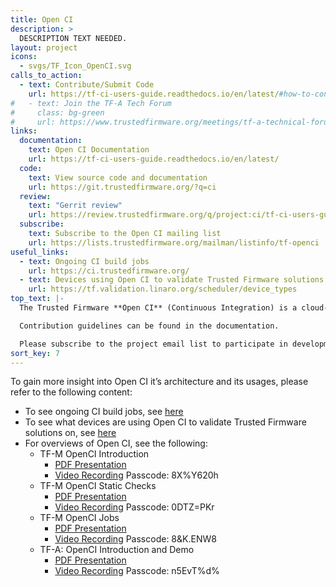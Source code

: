 ```yaml
---
title: Open CI
description: >
  DESCRIPTION TEXT NEEDED.
layout: project
icons:
  - svgs/TF_Icon_OpenCI.svg
calls_to_action:
  - text: Contribute/Submit Code
    url: https://tf-ci-users-guide.readthedocs.io/en/latest/#how-to-contribute-code
#   - text: Join the TF-A Tech Forum
#     class: bg-green
#     url: https://www.trustedfirmware.org/meetings/tf-a-technical-forum/
links:
  documentation:
    text: Open CI Documentation
    url: https://tf-ci-users-guide.readthedocs.io/en/latest/
  code:
    text: View source code and documentation
    url: https://git.trustedfirmware.org/?q=ci
  review:
    text: "Gerrit review"
    url: https://review.trustedfirmware.org/q/project:ci/tf-ci-users-guide
  subscribe:
    text: Subscribe to the Open CI mailing list
    url: https://lists.trustedfirmware.org/mailman/listinfo/tf-openci
useful_links:
  - text: Ongoing CI build jobs
    url: https://ci.trustedfirmware.org/
  - text: Devices using Open CI to validate Trusted Firmware solutions
    url: https://tf.validation.linaro.org/scheduler/device_types
top_text: |-
  The Trusted Firmware **Open CI** (Continuous Integration) is a cloud-based CI infrastructure that leverages multiple components including Gerrit, Jenkins and [LAVA](https://lavasoftware.org/) to create a comprehensive end-to-end integration and test infrastructure.  It is currently leveraged by TF-M, TF-A, and Hafnium, with potentially other TrustedFirmware supported projects in the future. Open CI supports static analysis tools to increase code quality. It’s also the mechanism to approve merge requests (thru maintainer approvals) as well the ability to create source code release tags. Finally, with the back end of Open CI connected to a physical Open CI hardware lab that leverages LAVA, it validates that code changes made into the source tree actually run on [multiple hardware platforms that are currently available in the lab.](https://tf.validation.linaro.org/scheduler/device_types) Arm [Fixed Virtual Platform (FVP)](https://developer.arm.com/tools-and-software/simulation-models/fixed-virtual-platforms) software emulators are also made available and leveraged by the TrustedFirmware development community.

  Contribution guidelines can be found in the documentation.

  Please subscribe to the project email list to participate in development discussions.
sort_key: 7
---
```

To gain more insight into Open CI it’s architecture and its usages, please refer to the following content:
* To see ongoing CI build jobs, see [here](https://ci.trustedfirmware.org/)
* To see what devices are using Open CI to validate Trusted Firmware solutions on, see [here](https://tf.validation.linaro.org/scheduler/device_types)
* For overviews of Open CI, see the following:
  * TF-M OpenCI Introduction 
    * [PDF Presentation](https://www.trustedfirmware.org/docs/TF-M_openCI_introduction-Nov_2020-tech_forum.pdf)
    * [Video Recording](https://linaro-org.zoom.us/rec/share/88bwx7gjtalte2qmfnGg8mOWQlGFWw0vIoQfbC1Og1_lKlBVnikzdkiq3VVE4Jk.Z_J-YzNQPWROIG58) Passcode: 8X%Y620h
  * TF-M OpenCI Static Checks 
    * [PDF Presentation](https://www.trustedfirmware.org/docs/tech_forum_20210204_TF-M_openCI_static_check.pdf)
    * [Video Recording](https://linaro-org.zoom.us/rec/share/xuKc-tvKOt1k8pYMpit2SB9peJZuExB7ycs-T3fway205PDJqUAsT_Kk5p1cv4Z0.IIMkEaLAUVZH6NO5) Passcode: 0DTZ=PKr
  * TF-M OpenCI Jobs 
    * [PDF Presentation](https://www.trustedfirmware.org/docs/TF-M_openCI_jobs_TechForum_2021_Jan.pdf)
    * [Video Recording](https://linaro-org.zoom.us/rec/share/Uy-UsHHtDQZ7sXTifS7aR5q-G1Z6Q9VgbEgpeb9NHzgxn_FnYSI8x4ng0sS6ELZi.SASDK_NJqug4R5rA) Passcode: 8&K.ENW8
  * TF-A: OpenCI Introduction and Demo 
    * [PDF Presentation](https://www.trustedfirmware.org/docs/OpenCI_Intro.pdf)
    * [Video Recording](https://linaro-org.zoom.us/rec/share/LkBy57jLIexPFxLkKd9K8Fifc89xSvyBbISC1DFbYQ0Z7E-12biGahVhIkRl8eo8.EpY0XY1pLvfUdg3T) Passcode: n5EvT%d%
